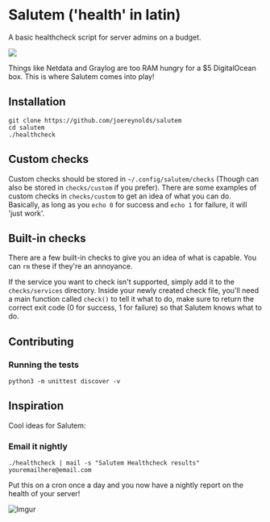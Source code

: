 # Salutem ('health' in latin)

A basic healthcheck script for server admins on a budget.

![](https://i.imgur.com/UHA7h7f.gif)

Things like Netdata and Graylog are too RAM hungry for a $5 DigitalOcean box.
This is where Salutem comes into play!

## Installation

```
git clone https://github.com/joereynolds/salutem
cd salutem
./healthcheck
```

## Custom checks

Custom checks should be stored in `~/.config/salutem/checks` (Though can also be stored in `checks/custom` if you prefer).
There are some examples of custom checks in `checks/custom` to get an idea of what you can do.
Basically, as long as you `echo 0` for success and `echo 1` for failure, it will 'just work'.

## Built-in checks

There are a few built-in checks to give you an idea of what is capable. You can `rm` these if they're an annoyance.

If the service you want to check isn't supported, simply add it to the `checks/services` directory.
Inside your newly created check file, you'll need a main function called `check()` to tell it what to do, make sure
to return the correct exit code (0 for success, 1 for failure) so that Salutem knows what to do.

## Contributing

### Running the tests   

```
python3 -m unittest discover -v
```
## Inspiration

Cool ideas for Salutem:

### Email it nightly

```
./healthcheck | mail -s "Salutem Healthcheck results" youremailhere@email.com
```

Put this on a cron once a day and you now have a nightly report on the health of your server!

![Imgur](https://i.imgur.com/nSkbUNH.png)
